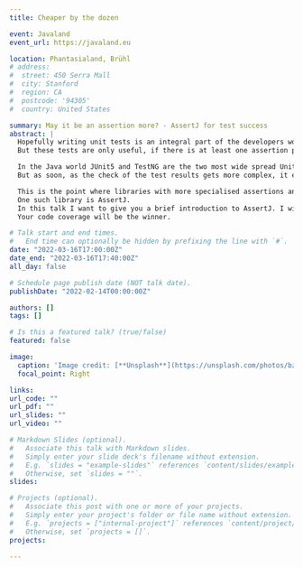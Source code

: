 ```yaml
---
title: Cheaper by the dozen

event: Javaland
event_url: https://javaland.eu

location: Phantasialand, Brühl
# address:
#  street: 450 Serra Mall
#  city: Stanford
#  region: CA
#  postcode: '94305'
#  country: United States

summary: May it be an assertion more? - AssertJ for test success
abstract: |
  Hopefully writing unit tests is an integral part of the developers working routine by now.
  But these tests are only useful, if there is at least one assertion per test. Even modern IDEs and static code analysis tools remind you, should there be a missing assertion for a test.

  In the Java world JUnit5 and TestNG are the two most wide spread Unit-Test frameworks. Both of them come with their own basic implementations for assertions and marchers. Like "assertEquals", "assertNull" or "assertTrue", just to name a few.
  But as soon, as the check of the test results gets more complex, it easily becomes quite cumbersome and hard to write such assertions.

  This is the point where libraries with more specialised assertions and matchers enter the field.  
  One such library is AssertJ.  
  In this talk I want to give you a brief introduction to AssertJ. I will use lots of code examples, which show how to make the writing of simple and complex assertions easy, more readable and even fun. And when you have fun, you want to do more of it.  
  Your code coverage will be the winner.

# Talk start and end times.
#   End time can optionally be hidden by prefixing the line with `#`.
date: "2022-03-16T17:00:00Z"
date_end: "2022-03-16T17:40:00Z"
all_day: false

# Schedule page publish date (NOT talk date).
publishDate: "2022-02-14T00:00:00Z"

authors: []
tags: []

# Is this a featured talk? (true/false)
featured: false

image:
  caption: 'Image credit: [**Unsplash**](https://unsplash.com/photos/bzdhc5b3Bxs)'
  focal_point: Right

links:
url_code: ""
url_pdf: ""
url_slides: ""
url_video: ""

# Markdown Slides (optional).
#   Associate this talk with Markdown slides.
#   Simply enter your slide deck's filename without extension.
#   E.g. `slides = "example-slides"` references `content/slides/example-slides.md`.
#   Otherwise, set `slides = ""`.
slides: 

# Projects (optional).
#   Associate this post with one or more of your projects.
#   Simply enter your project's folder or file name without extension.
#   E.g. `projects = ["internal-project"]` references `content/project/deep-learning/index.md`.
#   Otherwise, set `projects = []`.
projects:

---
```

